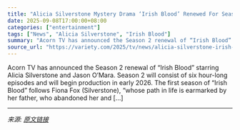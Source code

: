 ```yaml
---
title: "Alicia Silverstone Mystery Drama ‘Irish Blood’ Renewed For Season 2 at Acorn TV"
date: 2025-09-08T17:00:00+08:00
categories: ["entertainment"]
tags: ["News", "Alicia Silverstone", "Irish Blood"]
summary: "Acorn TV has announced the Season 2 renewal of “Irish Blood” starring Alicia Silverstone and Jason O&#8217;Mara. Season 2 will consist of six hour-long episodes and will begin production in early 2026"
source_url: "https://variety.com/2025/tv/news/alicia-silverstone-irish-blood-season-2-renewal-1236511881/"
---
```


Acorn TV has announced the Season 2 renewal of “Irish Blood” starring Alicia Silverstone and Jason O&#8217;Mara. Season 2 will consist of six hour-long episodes and will begin production in early 2026. The first season of “Irish Blood” follows Fiona Fox (Silverstone), &#8220;whose path in life is earmarked by her father, who abandoned her and [&#8230;]

---

*来源: [原文链接](https://variety.com/2025/tv/news/alicia-silverstone-irish-blood-season-2-renewal-1236511881/)*
